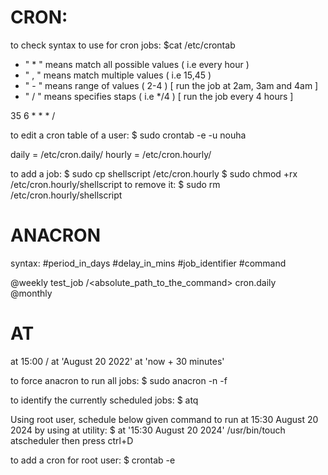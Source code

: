 # CRON:
to check syntax to use for cron jobs: $cat /etc/crontab 

* " * " means match all possible values ( i.e every hour ) 
* " , " means match multiple values ( i.e 15,45 ) 
* " - " means range of values ( 2-4 ) [ run the job at 2am, 3am and 4am ]
* " / " means specifies staps ( i.e */4 ) [ run the job every 4 hours ]

35 6 * * * /<full path to a command> 

to edit a cron table of a user:
$ sudo crontab -e -u nouha 

daily = /etc/cron.daily/
hourly = /etc/cron.hourly/ 

to add a job:
$ sudo cp shellscript /etc/cron.hourly 
$ sudo chmod +rx /etc/cron.hourly/shellscript 
to remove it:
$ sudo rm /etc/cron.hourly/shellscript 

# ANACRON
syntax:
#period_in_days   #delay_in_mins  #job_identifier   #command 

@weekly             <nb>            test_job          /<absolute_path_to_the_command> 
<nb>                                cron.daily            
@monthly 

# AT 
at 15:00 /<full path to cmd> 
at  'August 20 2022' 
at   'now + 30 minutes' 


to force anacron to run all jobs:
$ sudo anacron -n -f 

to identify the currently scheduled jobs:
$ atq 

Using root user, schedule below given command to run at 15:30 August 20 2024 by using at utility:
$ at '15:30 August 20 2024' /usr/bin/touch atscheduler 
then press ctrl+D 

to add a cron for root user:
$ crontab -e 
